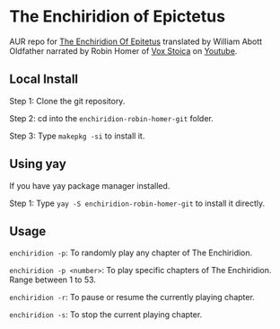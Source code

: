 # The Enchiridion of Epictetus
AUR repo for [The Enchiridion Of Epitetus](https://en.wikisource.org/wiki/Epictetus,_the_Discourses_as_reported_by_Arrian,_the_Manual,_and_Fragments/Manual) translated by William Abott Oldfather narrated by Robin Homer of [Vox Stoica](https://www.youtube.com/@VoxStoica) on [Youtube](https://www.youtube.com/watch?v=vVN-DqUqyS8).

## Local Install

Step 1: Clone the git repository.

Step 2: cd into the `enchiridion-robin-homer-git` folder.

Step 3: Type `makepkg -si` to install it.

## Using yay

If you have yay package manager installed.

Step 1: Type `yay -S enchiridion-robin-homer-git` to install it directly.

## Usage

`enchiridion -p`: To randomly play any chapter of The Enchiridion.

`enchiridion -p <number>`: To play specific chapters of The Enchiridion. Range between 1 to 53.

`enchiridion -r`: To pause or resume the currently playing chapter.

`enchiridion -s`: To stop the current playing chapter.
